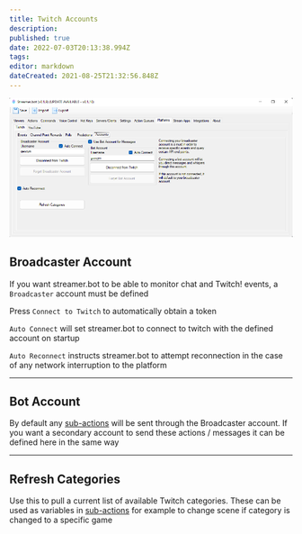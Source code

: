 ```yaml
---
title: Twitch Accounts
description: 
published: true
date: 2022-07-03T20:13:38.994Z
tags: 
editor: markdown
dateCreated: 2021-08-25T21:32:56.848Z
---
```


![twitch-accounts-019.png](/twitch-accounts-019.png)

## Broadcaster Account

If you want streamer.bot to be able to monitor chat and Twitch! events, a `Broadcaster` account must be defined

Press `Connect to Twitch` to automatically obtain a token 

`Auto Connect` will set streamer.bot to connect to twitch with the defined account on startup

`Auto Reconnect` instructs streamer.bot to attempt reconnection in the case of any network interruption to the platform

***

## Bot Account

By default any [sub-actions](/Sub-Actions#main) will be sent through the Broadcaster account. If you want a secondary account to send these actions / messages it can be defined here in the same way

***

## Refresh Categories

Use this to pull a current list of available Twitch categories. These can be used as variables in [sub-actions](/Sub-Actions#main) for example to change scene if category is changed to a specific game